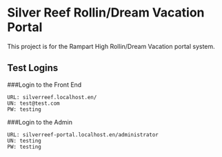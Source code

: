 # Silver Reef Rollin/Dream Vacation Portal

This project is for the Rampart High Rollin/Dream Vacation portal system.

## Test Logins

###Login to the Front End
```
URL: silverreef.localhost.en/
UN: test@test.com
PW: testing
```

###Login to the Admin
```
URL: silverreef-portal.localhost.en/administrator
UN: testing
PW: testing
```


